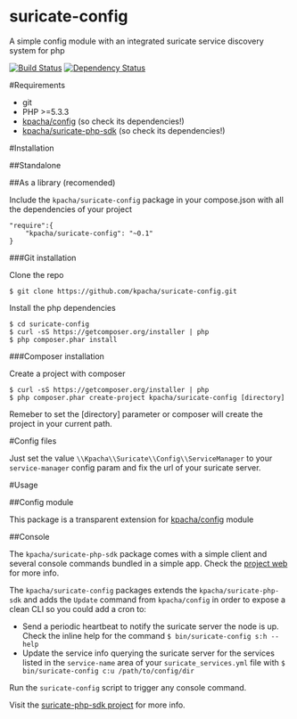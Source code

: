 suricate-config
================

A simple config module with an integrated suricate service discovery system for php

[![Build Status](https://travis-ci.org/kpacha/suricate-config.png?branch=master)](https://travis-ci.org/kpacha/suricate-config) [![Dependency Status](https://www.versioneye.com/user/projects/54691a34950825a8f700004b/badge.svg?style=flat)](https://www.versioneye.com/user/projects/54691a34950825a8f700004b)

#Requirements

* git
* PHP >=5.3.3
* [kpacha/config](https://github.com/kpacha/config) (so check its dependencies!)
* [kpacha/suricate-php-sdk](https://github.com/kpacha/suricate-php-sdk) (so check its dependencies!)

#Installation

##Standalone

##As a library (recomended)

Include the `kpacha/suricate-config` package in your compose.json with all the dependencies of your project

    "require":{
        "kpacha/suricate-config": "~0.1"
    }

###Git installation

Clone the repo

    $ git clone https://github.com/kpacha/suricate-config.git

Install the php dependencies

    $ cd suricate-config
    $ curl -sS https://getcomposer.org/installer | php
    $ php composer.phar install

###Composer installation

Create a project with composer

    $ curl -sS https://getcomposer.org/installer | php
    $ php composer.phar create-project kpacha/suricate-config [directory]

Remeber to set the [directory] parameter or composer will create the project in your current path.

#Config files

Just set the value `\\Kpacha\\Suricate\\Config\\ServiceManager` to your `service-manager` config param and fix the url of your suricate server.

#Usage

##Config module

This package is a transparent extension for [kpacha/config](https://github.com/kpacha/config) module

##Console

The `kpacha/suricate-php-sdk` package comes with a simple client and several console commands bundled in a simple app. Check the [project web](https://github.com/kpacha/suricate-php-sdk) for more info.

The `kpacha/suricate-config` packages extends the `kpacha/suricate-php-sdk` and adds the `Update` command from `kpacha/config` in order to expose a clean CLI so you could add a cron to:

* Send a periodic heartbeat to notify the suricate server the node is up. Check the inline help for the command `$ bin/suricate-config s:h --help`
* Update the service info querying the suricate server for the services listed in the `service-name` area of your `suricate_services.yml` file with `$ bin/suricate-config c:u /path/to/config/dir`

Run the `suricate-config` script to trigger any console command. 

Visit the [suricate-php-sdk project](https://github.com/kpacha/suricate-php.sdk) for more info.
